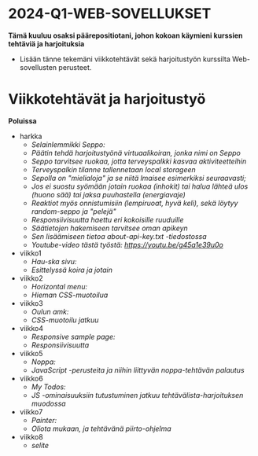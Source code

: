 # 2024-Q1-WEB-SOVELLUKSET

**Tämä kuuluu osaksi päärepositiotani, johon kokoan käymieni kurssien tehtäviä ja harjoituksia**
- Lisään tänne tekemäni viikkotehtävät sekä harjoitustyön kurssilta Web-sovellusten perusteet.

# Viikkotehtävät ja harjoitustyö

**Poluissa**
- harkka
    - *Selainlemmikki Seppo:*
    - *Päätin tehdä harjoitustyönä virtuaalikoiran, jonka nimi on Seppo*
    - *Seppo tarvitsee ruokaa, jotta terveyspalkki kasvaa aktiviteetteihin*
    - *Terveyspalkin tilanne tallennetaan local storageen*
    - *Sepolla on "mielialoja" ja se niitä lmaisee esimerkiksi seuraavasti;*
    - *Jos ei suostu syömään jotain ruokaa (inhokit) tai halua lähteä ulos (huono sää) tai jaksa puuhastella (energiavaje)*
    - *Reaktiot myös onnistumisiin (lempiruoat, hyvä keli), sekä löytyy random-seppo ja "pelejä"*
    - *Responsiivisuutta haettu eri kokoisille ruuduille*
    - *Säätietojen hakemiseen tarvitsee oman apikeyn*
    - *Sen lisäämiseen tietoa about-api-key.txt -tiedostossa*
    - *Youtube-video tästä työstä: https://youtu.be/g45a1e39u0o*
- viikko1
    - *Hau-ska sivu:*
    - *Esittelyssä koira ja jotain*
- viikko2
    - *Horizontal menu:*
    - *Hieman CSS-muotoilua*
- viikko3
    - *Oulun amk:*
    - *CSS-muotoilu jatkuu*
- viikko4
    - *Responsive sample page:*
    - *Responsiivisuutta* 
- viikko5
    - *Noppa:*
    - *JavaScript -perusteita ja niihin liittyvän noppa-tehtävän palautus*
- viikko6
    - *My Todos:*
    - *JS -ominaisuuksiin tutustuminen jatkuu tehtävälista-harjoituksen muodossa*  
- viikko7
    - *Painter:*
    - *Oliota mukaan, ja tehtävänä piirto-ohjelma* 
- viikko8
    - _selite_ 
